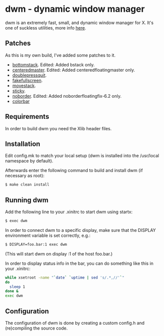 # dwm - dynamic window manager

dwm is an extremely fast, small, and dynamic window manager for X. It's one of suckless utilities, more info [here](https://dwm.suckless.org/).

## Patches

As this is my own build, I've added some patches to it.

- [bottomstack](https://dwm.suckless.org/patches/bottomstack/). Edited: Added bstack only.
- [centeredmaster](https://dwm.suckless.org/patches/centeredmaster/). Edited: Added centeredfloatingmaster only.
- [doublepressquit](https://dwm.suckless.org/patches/doublepressquit/).
- [fakefullscreen](https://dwm.suckless.org/patches/fakefullscreen/).
- [movestack](https://dwm.suckless.org/patches/movestack/).
- [sticky](https://dwm.suckless.org/patches/sticky/).
- [noborder](http://dwm.suckless.org/patches/noborder/). Edited: Added noborderfloatingfix-6.2 only.
- [colorbar](https://dwm.suckless.org/patches/colorbar/)

## Requirements

In order to build dwm you need the Xlib header files.

## Installation

Edit config.mk to match your local setup (dwm is installed into
the /usr/local namespace by default).

Afterwards enter the following command to build and install dwm (if
necessary as root):

```bash
$ make clean install
```

## Running dwm

Add the following line to your .xinitrc to start dwm using startx:

```bash
$ exec dwm
```

In order to connect dwm to a specific display, make sure that
the DISPLAY environment variable is set correctly, e.g.:

```bash
$ DISPLAY=foo.bar:1 exec dwm
```

(This will start dwm on display :1 of the host foo.bar.)

In order to display status info in the bar, you can do something
like this in your .xinitrc:

```bash
while xsetroot -name "`date` `uptime | sed 's/.*,//'`"
do
  sleep 1
done &
exec dwm
```

## Configuration

The configuration of dwm is done by creating a custom config.h
and (re)compiling the source code.
